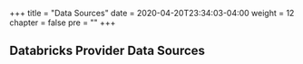 +++
title = "Data Sources"
date = 2020-04-20T23:34:03-04:00
weight = 12
chapter = false
pre = ""
+++

## Databricks Provider Data Sources
